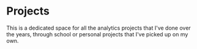 # Projects
This is a dedicated space for all the analytics projects that I've done over the years, through school or personal projects that I've picked up on my own. 

